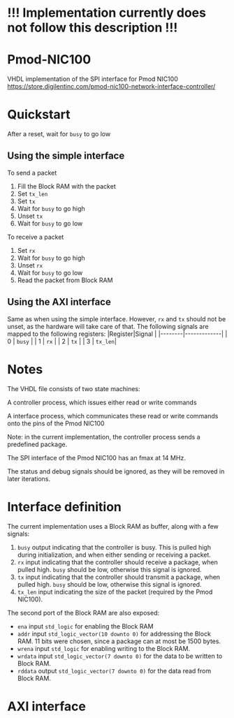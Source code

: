 # !!! Implementation currently does not follow this description !!!
# Pmod-NIC100
VHDL implementation of the SPI interface for Pmod NIC100 https://store.digilentinc.com/pmod-nic100-network-interface-controller/

# Quickstart
After a reset, wait for ```busy``` to go low

## Using the simple interface
To send a packet 
1. Fill the Block RAM with the packet 
2. Set ```tx_len```
3. Set ```tx```
4. Wait for ```busy``` to go high
5. Unset ```tx```
6. Wait for ```busy``` to go low

To receive a packet
1. Set ```rx```
2. Wait for ```busy``` to go high
3. Unset ```rx```
4. Wait for ```busy``` to go low
5. Read the packet from Block RAM

## Using the AXI interface
Same as when using the simple interface. However, ```rx``` and ```tx``` should not be unset, as the hardware will take care of that. The following signals are mapped to the following registers:
|Register|Signal       |
|--------|-------------|
|    0   |  ```busy``` |
|    1   |   ```rx```  |
|    2   |   ```tx```  |
|    3   | ```tx_len```|

# Notes
The VHDL file consists of two state machines:

A controller process, which issues either read or write commands

A interface process, which communicates these read or write commands onto the pins of the Pmod NIC100

Note: in the current implementation, the controller process sends a predefined package.

The SPI interface of the Pmod NIC100 has an fmax at 14 MHz.

The status and debug signals should be ignored, as they will be removed in later iterations.

# Interface definition
The current implementation uses a Block RAM as buffer, along with a few signals:
1. ```busy``` output indicating that the controller is busy. This is pulled high during initialization, and when either sending or receiving a packet.
2. ```rx``` input indicating that the controller should receive a package, when pulled high. ```busy``` should be low, otherwise this signal is ignored.
3. ```tx``` input indicating that the controller should transmit a package, when pulled high. ```busy``` should be low, otherwise this signal is ignored.
4. ```tx_len``` input indicating the size of the packet (required by the Pmod NIC100).

The second port of the Block RAM are also exposed:
- ```ena``` input ```std_logic``` for enabling the Block RAM
- ```addr``` input ```std_logic_vector(10 downto 0)``` for addressing the Block RAM. 11 bits were chosen, since a package can at most be 1500 bytes.
- ```wrena``` input ```std_logic``` for enabling writing to the Block RAM.
- ```wrdata``` input ```std_logic_vector(7 downto 0)``` for the data to be written to Block RAM.
- ```rddata``` output ```std_logic_vector(7 downto 0)``` for the data read from Block RAM.

# AXI interface
